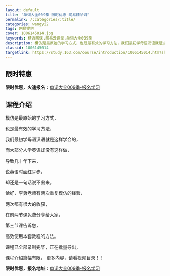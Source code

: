 ```yaml
---
layout: default
title: '单词大全009季-限时优惠-网易精品课'
permalink: /:categories/:title/
categories: wangyi2
tags: 网易提供
cover: 1006145014.jpg
keywords: 精选网课,网易云课堂,单词大全009季
description: 模仿是最原始的学习方式，也是最有效的学习方法，我们最初学母语汉语就是这样学会的，而大部分人学英语却没有这样做，导致几十年
classid: 1006145014
targetlink: https://study.163.com/course/introduction/1006145014.htm?share=1&shareId=1025206652&utm_campaign=share&utm_medium=iphoneShare&utm_source=&utm_u=1025206652
---
```


## 限时特惠

**限时优惠，火速报名**：[单词大全009季-报名学习](https://study.163.com/course/introduction/1006145014.htm?share=1&shareId=1025206652&utm_campaign=share&utm_medium=iphoneShare&utm_source=&utm_u=1025206652)

## 课程介绍

模仿是最原始的学习方式，

也是最有效的学习方法，

我们最初学母语汉语就是这样学会的，

而大部分人学英语却没有这样做，

导致几十年下来，

说英语时面红耳赤，

却还是一句话说不出来。

恰好，李勇老师有两次重复模仿的经验，

两次都有很大的收获，

在前两节课免费分享给大家，

第三节课告诉您，

高效使用本套教程的方法。

课程已全部录制完毕，正在批量导出，

课程介绍篇幅有限， 更多内容，请看视频目录！！

**限时优惠，报名地址**：[单词大全009季-报名学习](https://study.163.com/course/introduction/1006145014.htm?share=1&shareId=1025206652&utm_campaign=share&utm_medium=iphoneShare&utm_source=&utm_u=1025206652)

